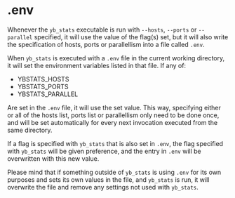 # .env

Whenever the `yb_stats` executable is run with `--hosts`, `--ports` or `--parallel` specified, it will use the value of the flag(s) set, but it will also write the specification of hosts, ports or parallellism into a file called `.env`.

When `yb_stats` is executed with a `.env` file in the current working directory, it will set the environment variables listed in that file. If any of:
- YBSTATS_HOSTS
- YBSTATS_PORTS
- YBSTATS_PARALLEL   
 
Are set in the `.env` file, it will use the set value. This way, specifying either or all of the hosts list, ports list or parallellism only need to be done once, and will be set automatically for every next invocation executed from the same directory.

If a flag is specified with `yb_stats` that is also set in `.env`, the flag specified with `yb_stats` will be given preference, and the entry in `.env` will be overwritten with this new value.

Please mind that if something outside of `yb_stats` is using `.env` for its own purposes and sets its own values in the file, and `yb_stats` is run, it will overwrite the file and remove any settings not used with `yb_stats`.
